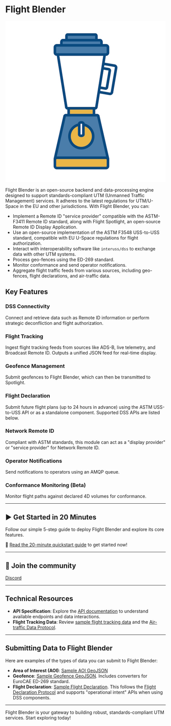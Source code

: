 # Flight Blender

![blender-logo](images/blender-logo.jpg)

Flight Blender is an open-source backend and data-processing engine designed to support standards-compliant UTM (Unmanned Traffic Management) services. It adheres to the latest regulations for UTM/U-Space in the EU and other jurisdictions. With Flight Blender, you can:

- Implement a Remote ID "service provider" compatible with the ASTM-F3411 Remote ID standard, along with Flight Spotlight, an open-source Remote ID Display Application.
- Use an open-source implementation of the ASTM F3548 USS-to-USS standard, compatible with EU U-Space regulations for flight authorization.
- Interact with interoperability software like `interuss/dss` to exchange data with other UTM systems.
- Process geo-fences using the ED-269 standard.
- Monitor conformance and send operator notifications.
- Aggregate flight traffic feeds from various sources, including geo-fences, flight declarations, and air-traffic data.

## Key Features

### DSS Connectivity
Connect and retrieve data such as Remote ID information or perform strategic deconfliction and flight authorization.

### Flight Tracking
Ingest flight tracking feeds from sources like ADS-B, live telemetry, and Broadcast Remote ID. Outputs a unified JSON feed for real-time display.

### Geofence Management
Submit geofences to Flight Blender, which can then be transmitted to Spotlight.

### Flight Declaration
Submit future flight plans (up to 24 hours in advance) using the ASTM USS-to-USS API or as a standalone component. Supported DSS APIs are listed below.

### Network Remote ID
Compliant with ASTM standards, this module can act as a "display provider" or "service provider" for Network Remote ID.

### Operator Notifications
Send notifications to operators using an AMQP queue.

### Conformance Monitoring (Beta)
Monitor flight paths against declared 4D volumes for conformance.

---

## ▶️ Get Started in 20 Minutes

Follow our simple 5-step guide to deploy Flight Blender and explore its core features.

📖 [Read the 20-minute quickstart guide](deployment_support/README.md) to get started now!

---
## 💫 Join the community
[Discord](https://discord.gg/dnRxpZdd9a)

---

## Technical Resources

- **API Specification**: Explore the [API documentation](http://redocly.github.io/redoc/?url=https://raw.githubusercontent.com/openutm/flight-blender/master/api/flight-blender-server-1.0.0-resolved.yaml) to understand available endpoints and data interactions.
- **Flight Tracking Data**: Review [sample flight tracking data](https://github.com/openutm/verification/blob/main/flight_blender_e2e_integration/air_traffic_samples/micro_flight_data_single.json) and the [Air-traffic Data Protocol](https://github.com/openskies-sh/airtraffic-data-protocol-development/blob/master/Airtraffic-Data-Protocol.md).

---

## Submitting Data to Flight Blender

Here are examples of the types of data you can submit to Flight Blender:

- **Area of Interest (AOI)**: [Sample AOI GeoJSON](https://github.com/openutm/verification/blob/main/flight_blender_e2e_integration/aoi_geo_fence_samples/aoi.geojson)
- **Geofence**: [Sample Geofence GeoJSON](https://github.com/openutm/verification/blob/main/flight_blender_e2e_integration/aoi_geo_fence_samples/geo_fence.geojson). Includes converters for EuroCAE ED-269 standard.
- **Flight Declaration**: [Sample Flight Declaration](https://github.com/openutm/verification/blob/main/flight_blender_e2e_integration/flight_declarations_samples/flight-1-bern.json). This follows the [Flight Declaration Protocol](https://github.com/openskies-sh/flight-declaration-protocol-development) and supports "operational intent" APIs when using DSS components.

---

Flight Blender is your gateway to building robust, standards-compliant UTM services. Start exploring today!
